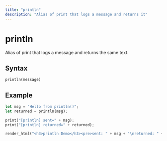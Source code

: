 ```yaml
---
title: "println"
description: "Alias of print that logs a message and returns it"
---
```


# println

Alias of print that logs a message and returns the same text.

## Syntax

```rust
println(message)
```

## Example

```rust
let msg = "Hello from println()";
let returned = println(msg);

print("[println] sent=" + msg);
print("[println] returned=" + returned);

render_html("<h3>println Demo</h3><pre>sent: " + msg + "\nreturned: " + returned + "</pre>");
```
